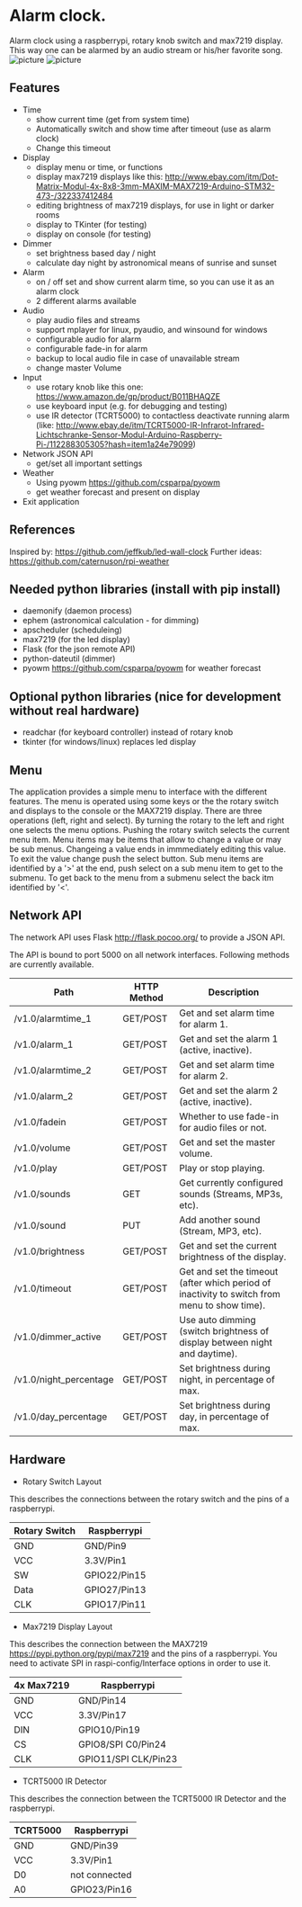 # Alarm clock. #
Alarm clock using a raspberrypi, rotary knob switch and max7219 display. This way one can be alarmed by an audio stream or his/her favorite song.
![picture](https://user-images.githubusercontent.com/5774591/27263071-374e7136-5463-11e7-8708-2a9dcbfae9c8.jpg)
![picture](https://user-images.githubusercontent.com/5774591/27263072-37634200-5463-11e7-9252-192b698a5c82.jpg)


## Features ##
- Time
  - show current time (get from system time)
  - Automatically switch and show time after timeout (use as alarm clock)
  - Change this timeout
- Display
  - display menu or time, or functions
  - display max7219 displays like this: http://www.ebay.com/itm/Dot-Matrix-Modul-4x-8x8-3mm-MAXIM-MAX7219-Arduino-STM32-473-/322337412484
  - editing brightness of max7219 displays, for use in light or darker rooms
  - display to TKinter (for testing)
  - display on console (for testing)
- Dimmer
  - set brightness based day / night
  - calculate day night by astronomical means of sunrise and sunset
- Alarm 
  - on / off set and show current alarm time, so you can use it as an alarm clock
  - 2 different alarms available
- Audio
  - play audio files and streams
  - support mplayer for linux, pyaudio, and winsound for windows
  - configurable audio for alarm
  - configurable fade-in for alarm
  - backup to local audio file in case of unavailable stream
  - change master Volume
- Input
  - use rotary knob like this one: https://www.amazon.de/gp/product/B011BHAQZE
  - use keyboard input (e.g. for debugging and testing)
  - use IR detector (TCRT5000) to contactless deactivate running alarm (like: http://www.ebay.de/itm/TCRT5000-IR-Infrarot-Infrared-Lichtschranke-Sensor-Modul-Arduino-Raspberry-Pi-/112288305305?hash=item1a24e79099)
- Network JSON API
  - get/set all important settings
- Weather
  - Using pyowm https://github.com/csparpa/pyowm
  - get weather forecast and present on display
- Exit application


## References ##
Inspired by: https://github.com/jeffkub/led-wall-clock
Further ideas: https://github.com/caternuson/rpi-weather

## Needed python libraries (install with pip install) ##
- daemonify (daemon process)
- ephem (astronomical calculation - for dimming)
- apscheduler (scheduleing)
- max7219 (for the led display)
- Flask (for the json remote API)
- python-dateutil (dimmer)
- pyowm https://github.com/csparpa/pyowm for weather forecast

## Optional python libraries (nice for development without real hardware) ##
- readchar (for keyboard controller) instead of rotary knob
- tkinter (for windows/linux) replaces led display

## Menu ##
The application provides a simple menu to interface with the different features. 
The menu is operated using some keys or the the rotary switch and displays to the console or the MAX7219 display.
There are three operations (left, right and select). By turning the rotary to the left and right one selects the menu options. Pushing the rotary switch selects the current menu item.
Menu items may be items that allow to change a value or may be sub menus. Changeing a value ends in immmediately editing this value. To exit the value change push the select button.
Sub menu items are identified by a '>' at the end, push select on a sub menu item to get to the submenu. To get back to the menu from a submenu select the back itm identified by '<'.

## Network API ##
The network API uses Flask http://flask.pocoo.org/ to provide a JSON API. 

The API is bound to port 5000 on all network interfaces. Following methods are currently available.

|Path|HTTP Method|Description|
|---|---|---|
|/v1.0/alarmtime_1|GET/POST|Get and set alarm time for alarm 1.|
|/v1.0/alarm_1|GET/POST|Get and set the alarm 1 (active, inactive).|
|/v1.0/alarmtime_2|GET/POST|Get and set alarm time for alarm 2.|
|/v1.0/alarm_2|GET/POST|Get and set the alarm 2 (active, inactive).|
|/v1.0/fadein|GET/POST|Whether to use fade-in for audio files or not.|
|/v1.0/volume|GET/POST|Get and set the master volume.|
|/v1.0/play|GET/POST|Play or stop playing.|
|/v1.0/sounds|GET|Get currently configured sounds (Streams, MP3s, etc).|
|/v1.0/sound|PUT|Add another sound (Stream, MP3, etc).|
|/v1.0/brightness|GET/POST|Get and set the current brightness of the display.|
|/v1.0/timeout|GET/POST|Get and set the timeout (after which period of inactivity to switch from menu to show time).|
|/v1.0/dimmer_active|GET/POST|Use auto dimming (switch brightness of display between night and daytime).|
|/v1.0/night_percentage|GET/POST|Set brightness during night, in percentage of max.|
|/v1.0/day_percentage|GET/POST|Set brightness during day, in percentage of max.|

## Hardware ##
- Rotary Switch Layout

This describes the connections between the rotary switch and the pins of a raspberrypi.

|Rotary Switch|Raspberrypi|
|---|---|
|GND|GND/Pin9|
|VCC|3.3V/Pin1|
|SW|GPIO22/Pin15|
|Data|GPIO27/Pin13|
|CLK|GPIO17/Pin11|

- Max7219 Display Layout

This describes the connection between the MAX7219 https://pypi.python.org/pypi/max7219 and the pins of a raspberrypi.
You need to activate SPI in raspi-config/Interface options in order to use it.

|4x Max7219|Raspberrypi|
|---|---|
|GND|GND/Pin14|
|VCC|3.3V/Pin17|
|DIN|GPIO10/Pin19|
|CS|GPIO8/SPI C0/Pin24|
|CLK|GPIO11/SPI CLK/Pin23|

- TCRT5000 IR Detector

This describes the connection between the TCRT5000 IR Detector and the raspberrypi.

|TCRT5000|Raspberrypi|
|---|---|
|GND|GND/Pin39|
|VCC|3.3V/Pin1|
|D0|not connected|
|A0|GPIO23/Pin16|